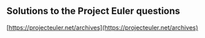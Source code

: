 Solutions to the Project Euler questions
---
[https://projecteuler.net/archives](https://projecteuler.net/archives)